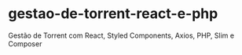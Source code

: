 # gestao-de-torrent-react-e-php
Gestão de Torrent com React, Styled Components, Axios, PHP, Slim e Composer
